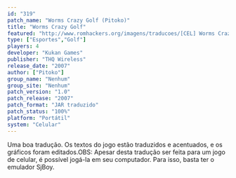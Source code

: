 ```yaml
---
id: "319"
patch_name: "Worms Crazy Golf (Pitoko)"
title: "Worms Crazy Golf"
featured: "http://www.romhackers.org/imagens/traducoes/[CEL] Worms Crazy Golf - Pitoko - 1.png"
type: ["Esportes","Golf"]
players: 4
developer: "Kukan Games"
publisher: "THQ Wireless"
release_date: "2007"
author: ["Pitoko"]
group_name: "Nenhum"
group_site: "Nenhum"
patch_version: "1.0"
patch_release: "2007"
patch_format: "JAR traduzido"
patch_status: "100%"
platform: "Portátil"
system: "Celular"
---
```


Uma boa tradução. Os textos do jogo estão traduzidos e acentuados, e os gráficos foram editados.OBS: Apesar desta tradução ser feita para um jogo de celular, é possível jogá-la em seu computador. Para isso, basta ter o emulador SjBoy.
